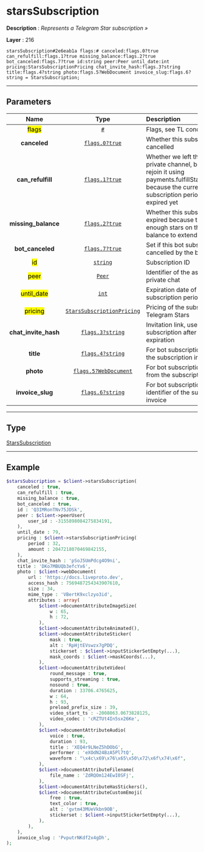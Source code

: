 # starsSubscription

**Description** : *Represents a Telegram Star subscription &raquo;*

**Layer** : 216

```tl
starsSubscription#2e6eab1a flags:# canceled:flags.0?true can_refulfill:flags.1?true missing_balance:flags.2?true bot_canceled:flags.7?true id:string peer:Peer until_date:int pricing:StarsSubscriptionPricing chat_invite_hash:flags.3?string title:flags.4?string photo:flags.5?WebDocument invoice_slug:flags.6?string = StarsSubscription;
```

---

## Parameters

| Name | Type | Description |
| :---: | :---: | :--- |
| <mark>flags</mark> | [`#`](type/#) | Flags, see TL conditional fields |
| **canceled** | [`flags.0?true`](type/true) | Whether this subscription was cancelled |
| **can_refulfill** | [`flags.1?true`](type/true) | Whether we left the associated private channel, but we can still rejoin it using payments.fulfillStarsSubscription because the current subscription period hasn't expired yet |
| **missing_balance** | [`flags.2?true`](type/true) | Whether this subscription has expired because there are not enough stars on the user's balance to extend it |
| **bot_canceled** | [`flags.7?true`](type/true) | Set if this bot subscription was cancelled by the bot |
| <mark>id</mark> | [`string`](type/string) | Subscription ID |
| <mark>peer</mark> | [`Peer`](type/Peer) | Identifier of the associated private chat |
| <mark>until_date</mark> | [`int`](type/int) | Expiration date of the current subscription period |
| <mark>pricing</mark> | [`StarsSubscriptionPricing`](type/StarsSubscriptionPricing) | Pricing of the subscription in Telegram Stars |
| **chat_invite_hash** | [`flags.3?string`](type/string) | Invitation link, used to renew the subscription after cancellation or expiration |
| **title** | [`flags.4?string`](type/string) | For bot subscriptions, the title of the subscription invoice |
| **photo** | [`flags.5?WebDocument`](type/WebDocument) | For bot subscriptions, the photo from the subscription invoice |
| **invoice_slug** | [`flags.6?string`](type/string) | For bot subscriptions, the identifier of the subscription invoice |

---

## Type

[StarsSubscription](type/StarsSubscription)

---

## Example

```php
$starsSubscription = $client->starsSubscription(
	canceled : true,
	can_refulfill : true,
	missing_balance : true,
	bot_canceled : true,
	id : 'Q3IMRonTNv75JDSk',
	peer : $client->peerUser(
		user_id : -3155898084275834191,
	),
	until_date : 79,
	pricing : $client->starsSubscriptionPricing(
		period : 32,
		amount : 2047218070469842155,
	),
	chat_invite_hash : 'pSoJ5UmPdcg4O9ni',
	title : 'DKo7MBUQb3efcYx6',
	photo : $client->webDocument(
		url : 'https://docs.liveproto.dev',
		access_hash : 7569487254343907610,
		size : 34,
		mime_type : 'VBertK9xclzyo3id',
		attributes : array(
			$client->documentAttributeImageSize(
				w : 65,
				h : 72,
			),
			$client->documentAttributeAnimated(),
			$client->documentAttributeSticker(
				mask : true,
				alt : 'RpHjtEVswzx7gPDQ',
				stickerset : $client->inputStickerSetEmpty(...),
				mask_coords : $client->maskCoords(...),
			),
			$client->documentAttributeVideo(
				round_message : true,
				supports_streaming : true,
				nosound : true,
				duration : 33706.4765625,
				w : 64,
				h : 93,
				preload_prefix_size : 39,
				video_start_ts : -2008063.0673828125,
				video_codec : 'cRZTUt4In5sx26Ke',
			),
			$client->documentAttributeAudio(
				voice : true,
				duration : 93,
				title : 'XEQ4r9LNeZ5hDObG',
				performer : 'eXOdN24BzA5Pl7tQ',
				waveform : "\x4c\x69\x76\x65\x50\x72\x6f\x74\x6f",
			),
			$client->documentAttributeFilename(
				file_name : 'ZdRQOm124EwI0SFj',
			),
			$client->documentAttributeHasStickers(),
			$client->documentAttributeCustomEmoji(
				free : true,
				text_color : true,
				alt : 'gvtm43MUeVkbn9OB',
				stickerset : $client->inputStickerSetEmpty(...),
			),
		),
	),
	invoice_slug : 'PvputrNKdf2x4gDh',
);
```